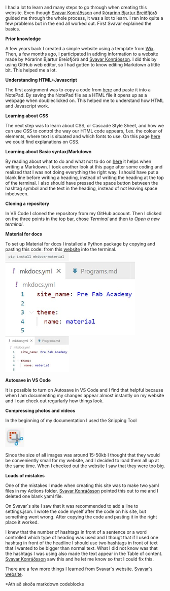 I had a lot to learn and many steps to go through when creating this website. Even though [Svavar Konráðsson](https://fabacademy.org/2023/labs/isafjordur/students/svavar-konradsson/index.html) and [Þórarinn Bjartur Breiðfjörð](https://fabacademy.org/archives/2015/eu/students/gunnarsson.thorarinn_b.b/index.html) guided me through the whole process, it was a lot to learn. I ran into quite a few problems but in the end all worked out. First Svavar explained the basics.

**Prior knowledge**

A few years back I created a simple website using a template from [Wix](https://www.wix.com/). Then, a few months ago, I participated in adding information to a website made by Þórarinn Bjartur Breiðfjörð and [Svavar Konráðsson](https://fabacademy.org/2023/labs/isafjordur/students/svavar-konradsson/index.html). I did this by using GitHub web editor, so I had gotten to know editing Markdown a little bit. This helped me a lot.

**Understanding HTML+Javascript**

The first assignment was to copy a code from [here](https://www.w3schools.com/html/default.asp) and paste it into a NotePad. By saving the NotePad file as a HTML file it opens up as a webpage when doubleclicked on. This helped me to understand how HTML and Javascript work.

**Learning about CSS**

The next step was to learn about CSS, or Cascade Style Sheet, and how we can use CSS to control the way our HTML code appears, f.ex. the colour of elements, where text is situated and which fonts to use. On this page [here](https://www.w3schools.com/css/css_intro.asp) we could find explanations on CSS.

**Learning about Basic syntax/Markdown**

By reading about what to do and what not to do on [here](https://www.markdownguide.org/basic-syntax/) it helps when writing a Markdown. I took another look at this page after some coding and realized that I was not doing everything the right way. I should have put a blank line before writing a heading, instead of writing the heading at the top of the terminal. I also should have pressed the space button between the hashtag symbol and the text in the heading, instead of not leaving space inbetween.


**Cloning a repository**

In VS Code I cloned the repository from my GitHub account. Then I clicked on the three points in the top bar, chose *Terminal* and then to *Open a new terminal*. 

**Material for docs**

To set up Material for docs I installed a Python package by copying and pasting this code:<pip install mkdocs-material> from this [website](https://squidfunk.github.io/mkdocs-material/getting-started//) into the terminal.  ![PIP install](img/PIP_install_200x28px.jpg)
![Theme_Material1](img/Theme_in_mkdocs_before_new_theme.jpg)
![Theme_Material](img/Theme_in_mkdocs_before_new_theme_200x113.jpg)


**Autosave in VS Code**

It is possible to turn on Autosave in VS Code and I find that helpful because when I am documenting my changes appear almost instantly on my website and I can check out regurlarly how things look.

**Compressing photos and videos**

In the beginning of my documentation I used the Snipping Tool 

![Snipping tool](img/Snipping_tool_b.jpg)

Since the size of all images was around 15-50kb I thought that they would be conveniently small for my website, and I decided to load them all up at the same time. When I checked out the website I saw that they were too big. 

**Loads of mistakes**

One of the mistakes I made when creating this site was to make two yaml files in my Actions folder. [Svavar Konráðsson](https://fabacademy.org/2023/labs/isafjordur/students/svavar-konradsson/index.html) pointed this out to me and I deleted one blank yaml file.

On Svavar´s site I saw that it was recommended to add a line to settings.json. I wrote the code myself after the code on his site, but something went wrong. After copying the code and pasting it in the right place it worked.

I knew that the number of hashtags in front of a sentence or a word controlled which type of heading was used and I thougt that if I used one hashtag in front of the headline I should use two hashtags in front of text that I wanted to be bigger than normal text. What I did not know was that the hashtags I was using also made the text appear in the Table of content. [Svavar Konráðsson](https://fabacademy.org/2023/labs/isafjordur/students/svavar-konradsson/index.html) saw this and he let me know so that I could fix this.

There are a few more things I learned from Svavar´s website. [Svavar´s website](https://fabacademy.org/2023/labs/isafjordur/students/svavar-konradsson/index.html). 

*Ath að skoða markdown codeblocks






